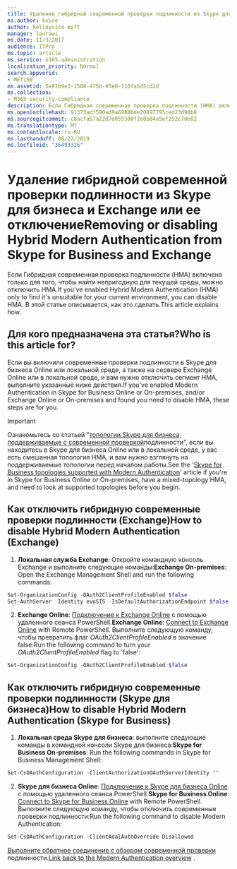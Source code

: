 ```yaml
---
title: Удаление гибридной современной проверки подлинности из Skype для бизнеса и Exchange или ее отключение
ms.author: kvice
author: kelleyvice-msft
manager: laurawi
ms.date: 11/3/2017
audience: ITPro
ms.topic: article
ms.service: o365-administration
localization_priority: Normal
search.appverid:
- MET150
ms.assetid: 5a91b9e3-1508-475b-93e0-710fa5d5cd2d
ms.collection:
- M365-security-compliance
description: Если Гибридная современная проверка подлинности (HMA) включена только для того, чтобы найти непригодную для текущей среды, можно отключить HMA. В этой статье описывается, как это сделать.
ms.openlocfilehash: 91373adf590ad9a69880de20897795ced23d98b8
ms.sourcegitcommit: c8acfa57a22d7d055500f2e8b84a9ef252c70e82
ms.translationtype: MT
ms.contentlocale: ru-RU
ms.lasthandoff: 08/22/2019
ms.locfileid: "36493326"
---
```

# <a name="removing-or-disabling-hybrid-modern-authentication-from-skype-for-business-and-exchange"></a><span data-ttu-id="457ef-104">Удаление гибридной современной проверки подлинности из Skype для бизнеса и Exchange или ее отключение</span><span class="sxs-lookup"><span data-stu-id="457ef-104">Removing or disabling Hybrid Modern Authentication from Skype for Business and Exchange</span></span>

<span data-ttu-id="457ef-105">Если Гибридная современная проверка подлинности (HMA) включена только для того, чтобы найти непригодную для текущей среды, можно отключить HMA.</span><span class="sxs-lookup"><span data-stu-id="457ef-105">If you've enabled Hybrid Modern Authentication (HMA) only to find it's unsuitable for your current environment, you can disable HMA.</span></span> <span data-ttu-id="457ef-106">В этой статье описывается, как это сделать.</span><span class="sxs-lookup"><span data-stu-id="457ef-106">This article explains how.</span></span>
  
## <a name="who-is-this-article-for"></a><span data-ttu-id="457ef-107">Для кого предназначена эта статья?</span><span class="sxs-lookup"><span data-stu-id="457ef-107">Who is this article for?</span></span>

<span data-ttu-id="457ef-108">Если вы включили современные проверки подлинности в Skype для бизнеса Online или локальной среде, а также на сервере Exchange Online или в локальной среде, и вам нужно отключить сегмент HMA, выполните указанные ниже действия.</span><span class="sxs-lookup"><span data-stu-id="457ef-108">If you've enabled Modern Authentication in Skype for Business Online or On-premises, and/or Exchange Online or On-premises and found you need to disable HMA, these steps are for you.</span></span>

> [!IMPORTANT]
> <span data-ttu-id="457ef-109">Ознакомьтесь со статьей "[топологии Skype для бизнеса, поддерживаемые с современной проверкой](https://technet.microsoft.com/en-us/library/mt803262.aspx)подлинности", если вы находитесь в Skype для бизнеса Online или в локальной среде, у вас есть смешанная топология HMA, и вам нужно взглянуть на поддерживаемые топологии перед началом работы.</span><span class="sxs-lookup"><span data-stu-id="457ef-109">See the '[Skype for Business topologies supported with Modern Authentication](https://technet.microsoft.com/en-us/library/mt803262.aspx)' article if you're in Skype for Business Online or On-premises, have a mixed-topology HMA, and need to look at supported topologies before you begin.</span></span>
  
## <a name="how-to-disable-hybrid-modern-authentication-exchange"></a><span data-ttu-id="457ef-110">Как отключить гибридную современные проверки подлинности (Exchange)</span><span class="sxs-lookup"><span data-stu-id="457ef-110">How to disable Hybrid Modern Authentication (Exchange)</span></span>

1. <span data-ttu-id="457ef-111">**Локальная служба Exchange**: Откройте командную консоль Exchange и выполните следующие команды:</span><span class="sxs-lookup"><span data-stu-id="457ef-111">**Exchange On-premises**: Open the Exchange Management Shell and run the following commands:</span></span> 

```powershell
Set-OrganizationConfig -OAuth2ClientProfileEnabled $false
Set-AuthServer -Identity evoSTS -IsDefaultAuthorizationEndpoint $false
```

2. <span data-ttu-id="457ef-112">**Exchange Online**: [Подключение к Exchange Online](https://docs.microsoft.com/en-us/powershell/exchange/exchange-online/connect-to-exchange-online-powershell/connect-to-exchange-online-powershell) с помощью удаленного сеанса PowerShell.</span><span class="sxs-lookup"><span data-stu-id="457ef-112">**Exchange Online**: [Connect to Exchange Online](https://docs.microsoft.com/en-us/powershell/exchange/exchange-online/connect-to-exchange-online-powershell/connect-to-exchange-online-powershell) with Remote PowerShell.</span></span> <span data-ttu-id="457ef-113">Выполните следующую команду, чтобы превратить флаг *OAuth2ClientProfileEnabled* в значение false:</span><span class="sxs-lookup"><span data-stu-id="457ef-113">Run the following command to turn your  *OAuth2ClientProfileEnabled*  flag to 'false':</span></span>

```powershell    
Set-OrganizationConfig -OAuth2ClientProfileEnabled:$false
```
    
## <a name="how-to-disable-hybrid-modern-authentication-skype-for-business"></a><span data-ttu-id="457ef-114">Как отключить гибридную современные проверки подлинности (Skype для бизнеса)</span><span class="sxs-lookup"><span data-stu-id="457ef-114">How to disable Hybrid Modern Authentication (Skype for Business)</span></span>

1. <span data-ttu-id="457ef-115">**Локальная среда Skype для бизнеса**: выполните следующие команды в командной консоли Skype для бизнеса:</span><span class="sxs-lookup"><span data-stu-id="457ef-115">**Skype for Business On-premises**: Run the following commands in Skype for Business Management Shell:</span></span>

```powershell
Set-CsOAuthConfiguration -ClientAuthorizationOAuthServerIdentity ""
```

2. <span data-ttu-id="457ef-116">**Skype для бизнеса Online**: [Подключение к Skype для бизнеса Online](https://docs.microsoft.com/en-us/office365/enterprise/powershell/manage-skype-for-business-online-with-office-365-powershell) с помощью удаленного сеанса PowerShell.</span><span class="sxs-lookup"><span data-stu-id="457ef-116">**Skype for Business Online**: [Connect to Skype for Business Online](https://docs.microsoft.com/en-us/office365/enterprise/powershell/manage-skype-for-business-online-with-office-365-powershell) with Remote PowerShell.</span></span> <span data-ttu-id="457ef-117">Выполните следующую команду, чтобы отключить современные проверки подлинности:</span><span class="sxs-lookup"><span data-stu-id="457ef-117">Run the following command to disable Modern Authentication:</span></span>

```powershell    
Set-CsOAuthConfiguration -ClientAdalAuthOverride Disallowed
```

<span data-ttu-id="457ef-118">[Выполните обратное соединение с обзором современной проверки](hybrid-modern-auth-overview.md) подлинности.</span><span class="sxs-lookup"><span data-stu-id="457ef-118">[Link back to the Modern Authentication overview](hybrid-modern-auth-overview.md) .</span></span> 
  

